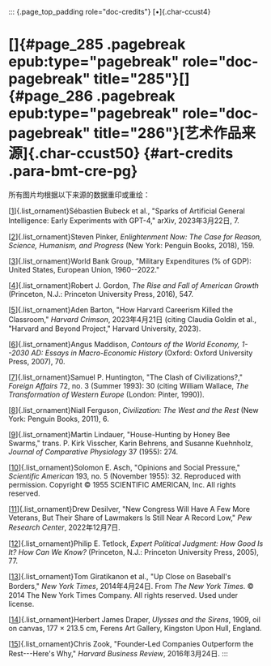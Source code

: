 ::: {.page_top_padding role="doc-credits"}
[•]{.char-ccust4}

# []{#page_285 .pagebreak epub:type="pagebreak" role="doc-pagebreak" title="285"}[]{#page_286 .pagebreak epub:type="pagebreak" role="doc-pagebreak" title="286"}[艺术作品来源]{.char-ccust50} {#art-credits .para-bmt-cre-pg}

所有图片均根据以下来源的数据重印或重绘：

[[1](Karp_9780593798706_epub3_c002_r1.xhtml#page_20_img1)]{.list_ornament}Sébastien Bubeck et al., "Sparks of Artificial General Intelligence: Early Experiments with GPT-4," arXiv, 2023年3月22日, 7.

[[2](Karp_9780593798706_epub3_c004_r1.xhtml#page_40_img1)]{.list_ornament}Steven Pinker, *Enlightenment Now: The Case for Reason, Science, Humanism, and Progress* (New York: Penguin Books, 2018), 159.

[[3](Karp_9780593798706_epub3_c004_r1.xhtml#page_42_img1)]{.list_ornament}World Bank Group, "Military Expenditures (% of GDP): United States, European Union, 1960--2022."

[[4](Karp_9780593798706_epub3_c004_r1.xhtml#page_48_img1)]{.list_ornament}Robert J. Gordon, *The Rise and Fall of American Growth* (Princeton, N.J.: Princeton University Press, 2016), 547.

[[5](Karp_9780593798706_epub3_c006_r1.xhtml#page_75_img1)]{.list_ornament}Aden Barton, "How Harvard Careerism Killed the Classroom," *Harvard Crimson*, 2023年4月21日 (citing Claudia Goldin et al., "Harvard and Beyond Project," Harvard University, 2023).

[[6](Karp_9780593798706_epub3_c006_r1.xhtml#page_78_img1)]{.list_ornament}Angus Maddison, *Contours of the World Economy, 1--2030 AD: Essays in Macro-Economic History* (Oxford: Oxford University Press, 2007), 70.

[[7](Karp_9780593798706_epub3_c007_r1.xhtml#page_86_img1)]{.list_ornament}Samuel P. Huntington, "The Clash of Civilizations?," *Foreign Affairs* 72, no. 3 (Summer 1993): 30 (citing William Wallace, *The Transformation of Western Europe* (London: Pinter, 1990)).

[[8](Karp_9780593798706_epub3_c007_r1.xhtml#page_94_img1)]{.list_ornament}Niall Ferguson, *Civilization: The West and the Rest* (New York: Penguin Books, 2011), 6.

[[9](Karp_9780593798706_epub3_c010_r1.xhtml#page_118_img1)]{.list_ornament}Martin Lindauer, "House-Hunting by Honey Bee Swarms," trans. P. Kirk Visscher, Karin Behrens, and Susanne Kuehnholz, *Journal of Comparative Physiology* 37 (1955): 274.

[[10](Karp_9780593798706_epub3_c012_r1.xhtml#page_131_img1)]{.list_ornament}Solomon E. Asch, "Opinions and Social Pressure," *Scientific American* 193, no. 5 (November 1955): 32. Reproduced with permission. Copyright © 1955 SCIENTIFIC AMERICAN, Inc. All rights reserved.

[[11](Karp_9780593798706_epub3_c013_r1.xhtml#page_144_img1)]{.list_ornament}Drew Desilver, "New Congress Will Have A Few More Veterans, But Their Share of Lawmakers Is Still Near A Record Low," *Pew Research Center*, 2022年12月7日.

[[12](Karp_9780593798706_epub3_c014_r1.xhtml#page_163_img1)]{.list_ornament}Philip E. Tetlock, *Expert Political Judgment: How Good Is It? How Can We Know?* (Princeton, N.J.: Princeton University Press, 2005), 77.

[[13](Karp_9780593798706_epub3_c017_r1.xhtml#page_193_img1)]{.list_ornament}Tom Giratikanon et al., "Up Close on Baseball's Borders," *New York Times*, 2014年4月24日. From *The New York Times*. © 2014 The New York Times Company. All rights reserved. Used under license.

[[14](Karp_9780593798706_epub3_c018_r1.xhtml#page_208_img1)]{.list_ornament}Herbert James Draper, *Ulysses and the Sirens*, 1909, oil on canvas, 177 × 213.5 cm, Ferens Art Gallery, Kingston Upon Hull, England.

[[15](Karp_9780593798706_epub3_c018_r1.xhtml#page_210_img1)]{.list_ornament}Chris Zook, "Founder-Led Companies Outperform the Rest---Here's Why," *Harvard Business Review*, 2016年3月24日.
:::
